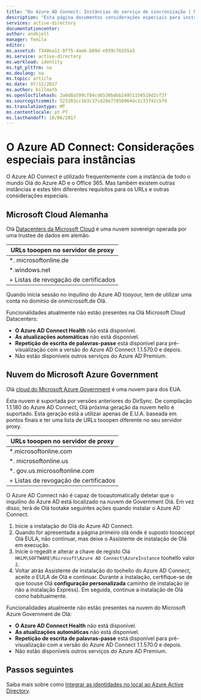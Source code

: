 ```yaml
---
title: "Do Azure AD Connect: Instâncias do serviço de sincronização | Microsoft Docs"
description: "Esta página documentos considerações especiais para instâncias do Azure AD."
services: active-directory
documentationcenter: 
author: andkjell
manager: femila
editor: 
ms.assetid: f340ea11-8ff5-4ae6-b09d-e939c76355a3
ms.service: active-directory
ms.workload: identity
ms.tgt_pltfrm: na
ms.devlang: na
ms.topic: article
ms.date: 07/12/2017
ms.author: billmath
ms.openlocfilehash: 2a0d8a599cf84cd6530bdbb24951156510d2cf3f
ms.sourcegitcommit: 523283cc1b3c37c428e77850964dc1c33742c5f0
ms.translationtype: MT
ms.contentlocale: pt-PT
ms.lasthandoff: 10/06/2017
---
```

# <a name="azure-ad-connect-special-considerations-for-instances"></a>O Azure AD Connect: Considerações especiais para instâncias
O Azure AD Connect é utilizado frequentemente com a instância de todo o mundo Olá do Azure AD e o Office 365. Mas também existem outras instâncias e estes têm diferentes requisitos para os URLs e outras considerações especiais.

## <a name="microsoft-cloud-germany"></a>Microsoft Cloud Alemanha
Olá [Datacenters da Microsoft Cloud](http://www.microsoft.de/cloud-deutschland) é uma nuvem sovereign operada por uma trustee de dados em alemão.

| URLs tooopen no servidor de proxy |
| --- |
| \*. microsoftonline.de |
| \*.windows.net |
| + Listas de revogação de certificados |

Quando inicia sessão no inquilino do Azure AD tooyour, tem de utilizar uma conta no domínio de onmicrosoft.de Olá.

Funcionalidades atualmente não estão presentes na Olá Microsoft Cloud Datacenters:

* **O Azure AD Connect Health** não está disponível.
* **As atualizações automáticas** não está disponível.
* **Repetição de escrita de palavras-passe** está disponível para pré-visualização com a versão do Azure AD Connect 1.1.570.0 e depois.
* Não estão disponíveis outros serviços do Azure AD Premium.

## <a name="microsoft-azure-government-cloud"></a>Nuvem do Microsoft Azure Government
Olá [cloud do Microsoft Azure Government](https://azure.microsoft.com/features/gov/) é uma nuvem para dos EUA.

Esta nuvem é suportada por versões anteriores do DirSync. De compilação 1.1.180 do Azure AD Connect, Olá próxima geração da nuvem hello é suportado. Esta geração está a utilizar apenas de E.U.A. baseada em pontos finais e ter uma lista de URLs tooopen diferente no seu servidor proxy.

| URLs tooopen no servidor de proxy |
| --- |
| \*.microsoftonline.com |
| \*. microsoftonline.us |
| \*. gov.us.microsoftonline.com |
| + Listas de revogação de certificados |

O Azure AD Connect não é capaz de tooautomatically detetar que o inquilino do Azure AD está localizado na nuvem de Government Olá. Em vez disso, terá de Olá tootake seguintes ações quando instalar o Azure AD Connect.

1. Inicie a instalação do Olá do Azure AD Connect.
2. Quando for apresentada a página primeiro olá onde é suposto tooaccept Olá EULA, não continuar, mas deixe o Assistente de instalação de Olá em execução.
3. Inicie o regedit e alterar a chave de registo Olá `HKLM\SOFTWARE\Microsoft\Azure AD Connect\AzureInstance` toohello valor `2`.
4. Voltar atrás Assistente de instalação do toohello do Azure AD Connect, aceite o EULA de Olá e continuar. Durante a instalação, certifique-se de que toouse Olá **configuração personalizada** caminho de instalação (e não a instalação Express). Em seguida, continue a instalação de Olá como habitualmente.

Funcionalidades atualmente não estão presentes na nuvem do Microsoft Azure Government de Olá:

* **O Azure AD Connect Health** não está disponível.
* **As atualizações automáticas** não está disponível.
* **Repetição de escrita de palavras-passe** está disponível para pré-visualização com a versão do Azure AD Connect 1.1.570.0 e depois.
* Não estão disponíveis outros serviços do Azure AD Premium.

## <a name="next-steps"></a>Passos seguintes
Saiba mais sobre como [Integrar as identidades no local ao Azure Active Directory](active-directory-aadconnect.md).
